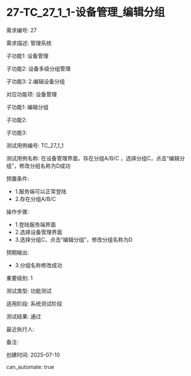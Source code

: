 # 27-TC_27_1_1-设备管理_编辑分组

需求编号: 27

需求描述: 管理系统

子功能1: 设备管理

子功能2: 设备多级分组管理

子功能3: 2.编辑设备分组


对应功能项: 设备管理

子功能1: 编辑分组

子功能2: 

子功能3: 


测试用例编号: TC_27_1_1

测试用例名称: 在设备管理界面，存在分组A/B/C ，选择分组C，点击“编辑分组”，修改分组名称为D成功

预置条件:
- 1.服务端可以正常登陆
- 2.存在分组A/B/C

操作步骤:
- 1.登陆服务端界面
- 2.选择设备管理界面
- 3.选择分组C，点击“编辑分组”，修改分组名称为D

预期输出:
- 3.分组名称修改成功

重要级别: 1

测试类型: 功能测试

适用阶段: 系统测试阶段

测试结果: 通过

最近执行人: 

备注: 

创建时间: 2025-07-10

can_automate: true
